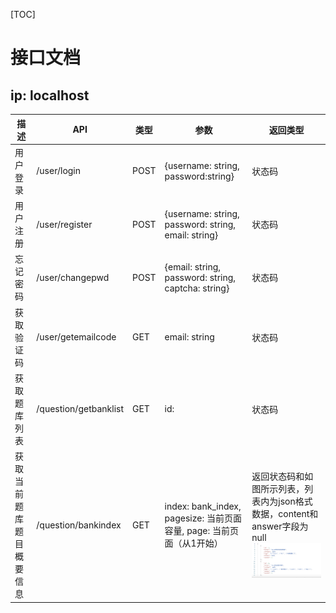 [TOC]

# 接口文档

## ip: localhost

| 描述                     | API                   | 类型 | 参数                                                         | 返回类型                                                     |
| ------------------------ | --------------------- | ---- | ------------------------------------------------------------ | ------------------------------------------------------------ |
| 用户登录                 | /user/login           | POST | {username: string, password:string}                          | 状态码                                                       |
| 用户注册                 | /user/register        | POST | {username: string, password: string, email: string}          | 状态码                                                       |
| 忘记密码                 | /user/changepwd       | POST | {email: string, password: string, captcha: string}           | 状态码                                                       |
| 获取验证码               | /user/getemailcode    | GET  | email: string                                                | 状态码                                                       |
| 获取题库列表             | /question/getbanklist | GET  | id:                                                          | 状态码                                                       |
| 获取当前题库题目概要信息 | /question/bankindex   | GET  | index: bank_index, pagesize: 当前页面容量, page: 当前页面（从1开始） | 返回状态码和如图所示列表，列表内为json格式数据，content和answer字段为null![image-20241211154444823](./images/bankindex.png) |

